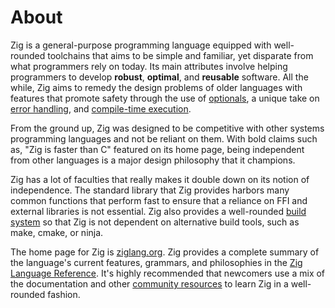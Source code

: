 # About

Zig is a general-purpose programming language equipped with well-rounded toolchains that aims to be simple and familiar, yet disparate from what programmers rely on today.
Its main attributes involve helping programmers to develop **robust**, **optimal**, and **reusable** software.
All the while, Zig aims to remedy the design problems of older languages with features that promote safety through the use of [optionals][optionals], a unique take on [error handling][error-handling], and [compile-time execution][compile-time].

From the ground up, Zig was designed to be competitive with other systems programming languages and not be reliant on them.
With bold claims such as, "Zig is faster than C" featured on its home page, being independent from other languages is a major design philosophy that it champions.

Zig has a lot of faculties that really makes it double down on its notion of independence.
The standard library that Zig provides harbors many common functions that perform fast to ensure that a reliance on FFI and external libraries is not essential.
Zig also provides a well-rounded [build system][build-system] so that Zig is not dependent on alternative build tools, such as make, cmake, or ninja.

The home page for Zig is [ziglang.org][ziglang.org].
Zig provides a complete summary of the language's current features, grammars, and philosophies in the [Zig Language Reference][ziglang.org/docs].
It's highly recommended that newcomers use a mix of the documentation and other [community resources][zig-community] to learn Zig in a well-rounded fashion.

[build-system]: https://ziglang.org/learn/overview/#zig-build-system
[compile-time]: https://ziglang.org/learn/overview/#compile-time-reflection-and-compile-time-code-execution
[error-handling]: https://ziglang.org/learn/overview/#a-fresh-take-on-error-handling
[optionals]: https://ziglang.org/learn/overview/#optional-type-instead-of-null-pointers
[ziglang.org]: https://ziglang.org/
[ziglang.org/docs]: https://ziglang.org/documentation/0.12.0/
[zig-community]: https://github.com/ziglang/zig/wiki/Community
